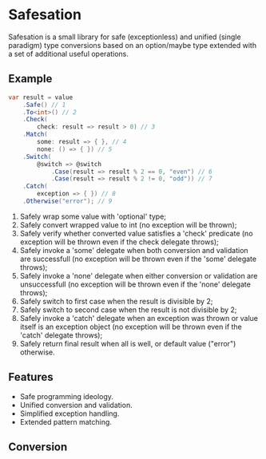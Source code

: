 Safesation
=====

Safesation is a small library for safe (exceptionless) and unified (single paradigm) type conversions 
based on an option/maybe type extended with a set of additional useful operations.

## Example

```csharp
var result = value
    .Safe() // 1
    .To<int>() // 2
    .Check(
        check: result => result > 0) // 3
    .Match(
        some: result => { }, // 4
        none: () => { }) // 5
    .Switch(
        @switch => @switch
            .Case(result => result % 2 == 0, "even") // 6
            .Case(result => result % 2 != 0, "odd")) // 7
    .Catch(
        exception => { }) // 8
    .Otherwise("error"); // 9
```
1. Safely wrap some value with 'optional' type;
2. Safely convert wrapped value to int (no exception will be thrown);
3. Safely verify whether converted value satisfies a 'check' predicate (no exception will be thrown even if the check delegate throws);
4. Safely invoke a 'some' delegate when both conversion and validation are successfull (no exception will be thrown even if the 'some' delegate throws);
5. Safely invoke a 'none' delegate when either conversion or validation are unsuccessfull (no exception will be thrown even if the 'none' delegate throws);
6. Safely switch to first case when the result is divisible by 2;
7. Safely switch to second case when the result is not divisible by 2;
8. Safely invoke a 'catch' delegate when an exception was thrown or value itself is an exception object (no exception will be thrown even if the 'catch' delegate throws);
9. Safely return final result when all is well, or default value ("error") otherwise.

## Features

* Safe programming ideology.
* Unified conversion and validation.
* Simplified exception handling.
* Extended pattern matching.

## Conversion

